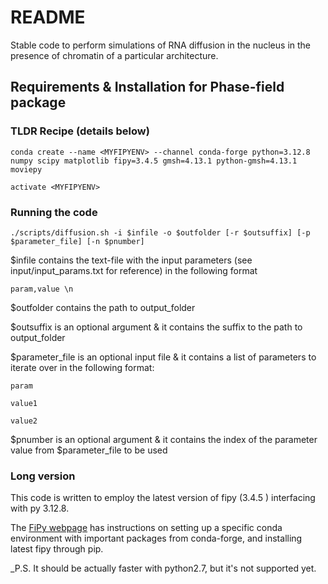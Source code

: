 # README


Stable code to perform simulations of RNA diffusion in the nucleus in the presence of chromatin of a particular architecture.
## Requirements & Installation for Phase-field package

### TLDR Recipe (details below)

`conda create --name <MYFIPYENV> --channel conda-forge python=3.12.8 numpy scipy matplotlib fipy=3.4.5 gmsh=4.13.1 python-gmsh=4.13.1 moviepy`

`activate <MYFIPYENV>`

### Running the code

`./scripts/diffusion.sh -i $infile -o $outfolder [-r $outsuffix] [-p $parameter_file] [-n $pnumber]`

$infile contains the text-file with the input parameters (see input/input_params.txt for reference) in the following format

`param,value \n`

$outfolder contains the path to output_folder

$outsuffix is an optional argument & it contains the suffix to the path to output_folder 

$parameter_file is an optional input file & it contains a list of parameters to iterate over in the following format:

`param`

`value1`

`value2`

$pnumber is an optional argument & it contains the index of the parameter value from \$parameter_file to be used


### Long version
This code is written to employ the latest version of fipy (3.4.5 ) interfacing with py 3.12.8.

The [FiPy webpage](https://www.ctcms.nist.gov/fipy/INSTALLATION.html) has instructions on setting up a specific conda environment with important packages from conda-forge, and installing latest fipy through pip.

_P.S. It should be actually faster with python2.7, but it's not supported yet.
